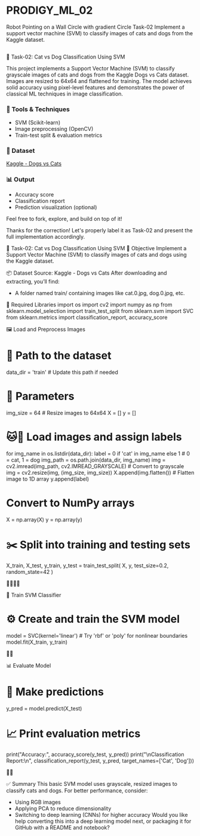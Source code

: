 # PRODIGY_ML_02
 Robot Pointing on a Wall  Circle with gradient Circle Task-02  Implement a support vector machine (SVM) to classify images of cats and dogs from the Kaggle dataset.
## 
🐾 Task-02: Cat vs Dog Classification Using SVM

This project implements a Support Vector Machine (SVM) to classify grayscale images of cats and dogs from the Kaggle Dogs vs Cats dataset. Images are resized to 64x64 and flattened for training. The model achieves solid accuracy using pixel-level features and demonstrates the power of classical ML techniques in image classification.

### 🔧 Tools & Techniques
- SVM (Scikit-learn)
- Image preprocessing (OpenCV)
- Train-test split & evaluation metrics

### 📁 Dataset
[Kaggle - Dogs vs Cats](https://www.kaggle.com/c/dogs-vs-cats/data)

### 📊 Output
- Accuracy score
- Classification report
- Prediction visualization (optional)

Feel free to fork, explore, and build on top of it!

Thanks for the correction! Let's properly label it as Task-02 and present the full implementation accordingly.

🐾 Task-02: Cat vs Dog Classification Using SVM
🎯 Objective
Implement a Support Vector Machine (SVM) to classify images of cats and dogs using the Kaggle dataset.

📦 Dataset
Source: Kaggle - Dogs vs Cats
After downloading and extracting, you’ll find:
- A folder named train/ containing images like cat.0.jpg, dog.0.jpg, etc.

🧰 Required Libraries
import os
import cv2
import numpy as np
from sklearn.model_selection import train_test_split
from sklearn.svm import SVC
from sklearn.metrics import classification_report, accuracy_score



🖼️ Load and Preprocess Images
# 📁 Path to the dataset
data_dir = 'train'  # Update this path if needed

# 🧪 Parameters
img_size = 64  # Resize images to 64x64
X = []
y = []

# 🐱🐶 Load images and assign labels
for img_name in os.listdir(data_dir):
    label = 0 if 'cat' in img_name else 1  # 0 = cat, 1 = dog
    img_path = os.path.join(data_dir, img_name)
    img = cv2.imread(img_path, cv2.IMREAD_GRAYSCALE)  # Convert to grayscale
    img = cv2.resize(img, (img_size, img_size))
    X.append(img.flatten())  # Flatten image to 1D array
    y.append(label)

# Convert to NumPy arrays
X = np.array(X)
y = np.array(y)

# ✂️ Split into training and testing sets
X_train, X_test, y_train, y_test = train_test_split(
    X, y, test_size=0.2, random_state=42
)



🧠 Train SVM Classifier
# ⚙️ Create and train the SVM model
model = SVC(kernel='linear')  # Try 'rbf' or 'poly' for nonlinear boundaries
model.fit(X_train, y_train)



📊 Evaluate Model
# 🔮 Make predictions
y_pred = model.predict(X_test)

# 📈 Print evaluation metrics
print("Accuracy:", accuracy_score(y_test, y_pred))
print("\nClassification Report:\n", classification_report(y_test, y_pred, target_names=['Cat', 'Dog']))



✅ Summary
This basic SVM model uses grayscale, resized images to classify cats and dogs. For better performance, consider:
- Using RGB images
- Applying PCA to reduce dimensionality
- Switching to deep learning (CNNs) for higher accuracy
Would you like help converting this into a deep learning model next, or packaging it for GitHub with a README and notebook?

